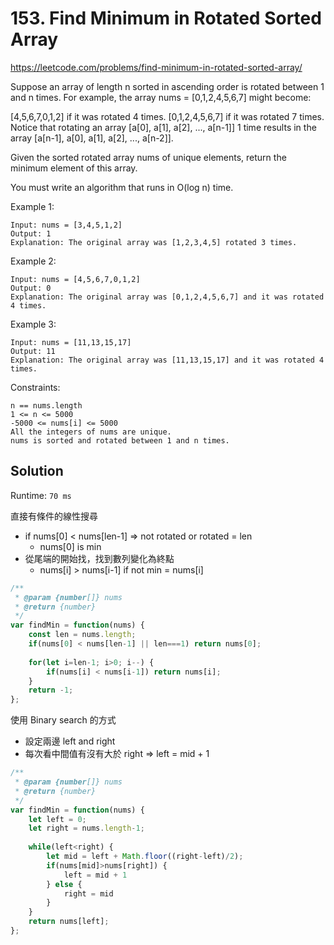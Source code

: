 # 153. Find Minimum in Rotated Sorted Array

https://leetcode.com/problems/find-minimum-in-rotated-sorted-array/

Suppose an array of length n sorted in ascending order is rotated between 1 and n times. For example, the array nums = [0,1,2,4,5,6,7] might become:

[4,5,6,7,0,1,2] if it was rotated 4 times.
[0,1,2,4,5,6,7] if it was rotated 7 times.
Notice that rotating an array [a[0], a[1], a[2], ..., a[n-1]] 1 time results in the array [a[n-1], a[0], a[1], a[2], ..., a[n-2]].

Given the sorted rotated array nums of unique elements, return the minimum element of this array.

You must write an algorithm that runs in O(log n) time.

 

Example 1:
```
Input: nums = [3,4,5,1,2]
Output: 1
Explanation: The original array was [1,2,3,4,5] rotated 3 times.
```
Example 2:
```
Input: nums = [4,5,6,7,0,1,2]
Output: 0
Explanation: The original array was [0,1,2,4,5,6,7] and it was rotated 4 times.
```
Example 3:
```
Input: nums = [11,13,15,17]
Output: 11
Explanation: The original array was [11,13,15,17] and it was rotated 4 times. 
``` 

Constraints:
```
n == nums.length
1 <= n <= 5000
-5000 <= nums[i] <= 5000
All the integers of nums are unique.
nums is sorted and rotated between 1 and n times.
```

## Solution

Runtime: `70 ms`

直接有條件的線性搜尋

- if nums[0] < nums[len-1] => not rotated or rotated = len
    - nums[0] is min
- 從尾端的開始找，找到數列變化為終點
    - nums[i] > nums[i-1] if not min = nums[i]

```js
/**
 * @param {number[]} nums
 * @return {number}
 */
var findMin = function(nums) {
    const len = nums.length;
    if(nums[0] < nums[len-1] || len===1) return nums[0];
    
    for(let i=len-1; i>0; i--) {
        if(nums[i] < nums[i-1]) return nums[i];
    }
    return -1;
};
```

使用 Binary search 的方式
- 設定兩邊 left and right
- 每次看中間值有沒有大於 right => left = mid + 1

```js
/**
 * @param {number[]} nums
 * @return {number}
 */
var findMin = function(nums) {
    let left = 0;
    let right = nums.length-1;
    
    while(left<right) {
        let mid = left + Math.floor((right-left)/2);      
        if(nums[mid]>nums[right]) {
            left = mid + 1
        } else {
            right = mid
        }
    }
    return nums[left];
};
```